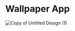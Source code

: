 # Wallpaper App



![Copy of Untitled Design (1)](https://github.com/tawsifmahmud05/Wallpaper/assets/85132422/7831ce95-2687-4b82-974e-ba5456966205)
